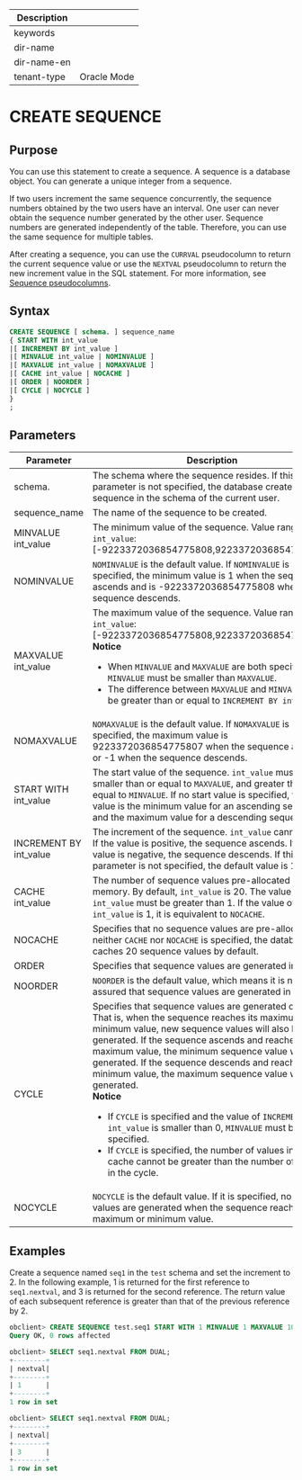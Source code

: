 | Description   |                 |
|---------------|-----------------|
| keywords      |                 |
| dir-name      |                 |
| dir-name-en   |                 |
| tenant-type   | Oracle Mode     |

# CREATE SEQUENCE

## Purpose

You can use this statement to create a sequence. A sequence is a database object. You can generate a unique integer from a sequence.

If two users increment the same sequence concurrently, the sequence numbers obtained by the two users have an interval. One user can never obtain the sequence number generated by the other user. Sequence numbers are generated independently of the table. Therefore, you can use the same sequence for multiple tables.

After creating a sequence, you can use the `CURRVAL` pseudocolumn to return the current sequence value or use the `NEXTVAL` pseudocolumn to return the new increment value in the SQL statement. For more information, see [Sequence pseudocolumns](../../../200.common-tenant-of-mysql-mode/300.sequence-pseudo-column-of-mysql-mode.md).

## Syntax

```sql
CREATE SEQUENCE [ schema. ] sequence_name
{ START WITH int_value
|[ INCREMENT BY int_value ]
|[ MINVALUE int_value | NOMINVALUE ]
|[ MAXVALUE int_value | NOMAXVALUE ]  
|[ CACHE int_value | NOCACHE ]
|[ ORDER | NOORDER ]
|[ CYCLE | NOCYCLE ]  
}
;
```

## Parameters

| Parameter | Description |
|------------------------|-----------------------------------------------------------------------------------------------------------------------------------------------------------------------------------------------------------------------------------------------------------------------------------------------------------------------------------------|
| schema. | The schema where the sequence resides. If this parameter is not specified, the database creates the sequence in the schema of the current user.  |
| sequence_name | The name of the sequence to be created.  |
| MINVALUE int_value | The minimum value of the sequence. Value range of `int_value`: \[-9223372036854775808,9223372036854775807\].  |
| NOMINVALUE | `NOMINVALUE` is the default value. If `NOMINVALUE` is specified, the minimum value is 1 when the sequence ascends and is -9223372036854775808 when the sequence descends.  |
| MAXVALUE int_value | The maximum value of the sequence. Value range of `int_value`: \[-9223372036854775808,9223372036854775807\]<br>  **Notice**  <ul><li> When `MINVALUE` and `MAXVALUE` are both specified, `MINVALUE` must be smaller than `MAXVALUE`. </li>   <li>  The difference between `MAXVALUE` and `MINVALUE` must be greater than or equal to `INCREMENT BY int_value`. </li>  </ul> |
| NOMAXVALUE | `NOMAXVALUE` is the default value. If `NOMAXVALUE` is specified, the maximum value is 9223372036854775807 when the sequence ascends or -1 when the sequence descends.  |
| START WITH int_value | The start value of the sequence. `int_value` must be smaller than or equal to `MAXVALUE`, and greater than or equal to `MINVALUE`. If no start value is specified, the start value is the minimum value for an ascending sequence and the maximum value for a descending sequence.  |
| INCREMENT BY int_value | The increment of the sequence. `int_value` cannot be 0. If the value is positive, the sequence ascends. If the value is negative, the sequence descends. If this parameter is not specified, the default value is 1.  |
| CACHE int_value | The number of sequence values pre-allocated in the memory. By default, `int_value` is 20. The value of `CACHE int_value` must be greater than 1. If the value of `CACHE int_value` is 1, it is equivalent to `NOCACHE`.  |
| NOCACHE | Specifies that no sequence values are pre-allocated. If neither `CACHE` nor `NOCACHE` is specified, the database caches 20 sequence values by default.  |
| ORDER | Specifies that sequence values are generated in order.  |
| NOORDER | `NOORDER` is the default value, which means it is not assured that sequence values are generated in order.  |
| CYCLE | Specifies that sequence values are generated cyclically. That is, when the sequence reaches its maximum or minimum value, new sequence values will also be generated. If the sequence ascends and reaches its maximum value, the minimum sequence value will be generated. If the sequence descends and reaches its minimum value, the maximum sequence value will be generated.  <br>**Notice**  <ul><li> If `CYCLE` is specified and the value of `INCREMENT BY int_value` is smaller than 0, `MINVALUE` must be specified. </li>   <li> If `CYCLE` is specified, the number of values in the cache cannot be greater than the number of values in the cycle. </li></ul> |
| NOCYCLE | `NOCYCLE` is the default value. If it is specified, no more values are generated when the sequence reaches its maximum or minimum value.  |

## Examples

Create a sequence named `seq1` in the `test` schema and set the increment to 2. In the following example, 1 is returned for the first reference to `seq1.nextval`, and 3 is returned for the second reference. The return value of each subsequent reference is greater than that of the previous reference by 2.

```sql
obclient> CREATE SEQUENCE test.seq1 START WITH 1 MINVALUE 1 MAXVALUE 10 INCREMENT BY 2 NOCYCLE NOORDER CACHE 30;
Query OK, 0 rows affected

obclient> SELECT seq1.nextval FROM DUAL;
+--------+
| nextval|
+--------+
| 1      |
+--------+
1 row in set

obclient> SELECT seq1.nextval FROM DUAL;
+--------+
| nextval|
+--------+
| 3      |
+--------+
1 row in set
```